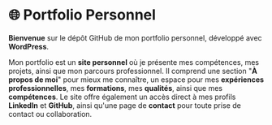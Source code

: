# 🌐 Portfolio Personnel

**Bienvenue** sur le dépôt GitHub de mon portfolio personnel, développé avec **WordPress**.

Mon portfolio est un **site personnel** où je présente mes compétences, mes projets, ainsi que mon parcours professionnel. Il comprend une section "**À propos de moi**" pour mieux me connaître, un espace pour mes **expériences professionnelles**, mes **formations**, mes **qualités**, ainsi que mes **compétences**. Le site offre également un accès direct à mes profils **LinkedIn** et **GitHub**, ainsi qu'une page de **contact** pour toute prise de contact ou collaboration. 
